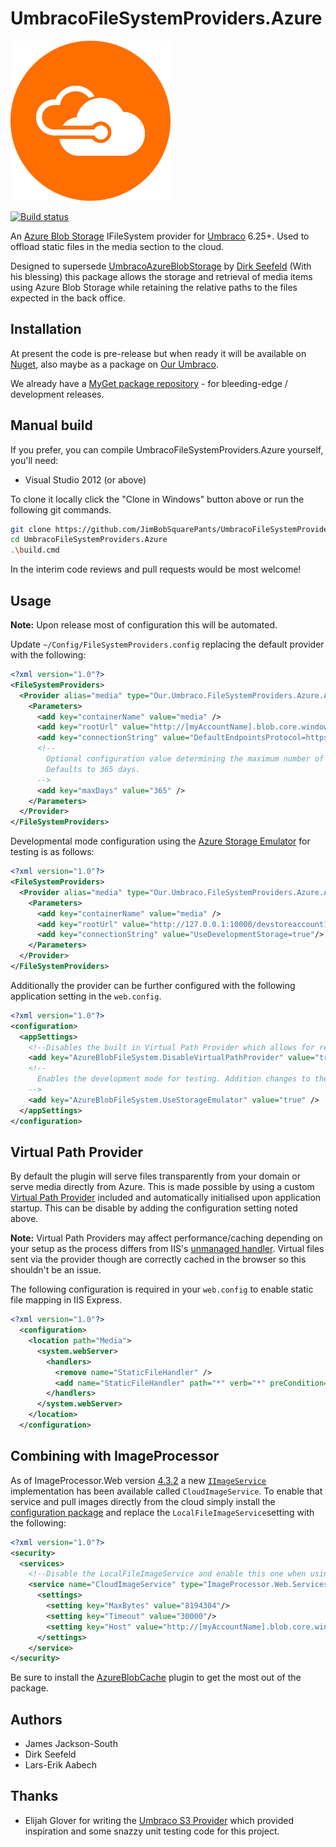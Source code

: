 # UmbracoFileSystemProviders.Azure

![Image Alt](build/assets/logo/azure-logo-256.png)

[![Build status](https://ci.appveyor.com/api/projects/status/mn5hxj5ijurwih7q?svg=true)](https://ci.appveyor.com/project/JamesSouth/umbracofilesystemproviders-azure)

An [Azure Blob Storage](http://azure.microsoft.com/en-gb/develop/net/) IFileSystem provider for [Umbraco](https://umbraco.com) 6.25+. 
Used to offload static files in the media section to the cloud.

Designed to supersede [UmbracoAzureBlobStorage](https://github.com/idseefeld/UmbracoAzureBlobStorage) by [Dirk Seefeld](https://twitter.com/dseefeld65) (With his blessing) this package allows the storage and retrieval of media items using Azure Blob Storage while retaining the relative paths to the files expected in the back office.

## Installation
At present the code is pre-release but when ready it will be available on [Nuget](http://www.nuget.org), also maybe as a package on [Our Umbraco](https://our.umbraco.org/). 

We already have a [MyGet package repository](https://www.myget.org/F/umbracofilesystemproviders-azure/) - for bleeding-edge / development releases.

## Manual build

If you prefer, you can compile UmbracoFileSystemProviders.Azure yourself, you'll need:

* Visual Studio 2012 (or above)

To clone it locally click the "Clone in Windows" button above or run the following git commands.

```bash
git clone https://github.com/JimBobSquarePants/UmbracoFileSystemProviders.Azure
cd UmbracoFileSystemProviders.Azure
.\build.cmd
```

In the interim code reviews and pull requests would be most welcome!

## Usage

**Note:** Upon release most of configuration this will be automated.

Update `~/Config/FileSystemProviders.config` replacing the default provider with the following:

```xml
<?xml version="1.0"?>
<FileSystemProviders>
  <Provider alias="media" type="Our.Umbraco.FileSystemProviders.Azure.AzureBlobFileSystem, Our.Umbraco.FileSystemProviders.Azure">
    <Parameters>
      <add key="containerName" value="media" />
      <add key="rootUrl" value="http://[myAccountName].blob.core.windows.net/" />
      <add key="connectionString" value="DefaultEndpointsProtocol=https;AccountName=[myAccountName];AccountKey=[myAccountKey]"/>
      <!--
        Optional configuration value determining the maximum number of days to cache items in the browser.
        Defaults to 365 days.
      -->
      <add key="maxDays" value="365" />
    </Parameters>
  </Provider>
</FileSystemProviders>
```

Developmental mode configuration using the [Azure Storage Emulator](https://azure.microsoft.com/en-us/documentation/articles/storage-use-emulator/) for testing is as follows:

```xml
<?xml version="1.0"?>
<FileSystemProviders>
  <Provider alias="media" type="Our.Umbraco.FileSystemProviders.Azure.AzureBlobFileSystem, Our.Umbraco.FileSystemProviders.Azure">
    <Parameters>
      <add key="containerName" value="media" />
      <add key="rootUrl" value="http://127.0.0.1:10000/devstoreaccount1/" />
      <add key="connectionString" value="UseDevelopmentStorage=true"/>
    </Parameters>
  </Provider>
</FileSystemProviders>
```

Additionally the provider can be further configured with the following application setting in the `web.config`.

```xml
<?xml version="1.0"?>
<configuration>
  <appSettings>
    <!--Disables the built in Virtual Path Provider which allows for relative paths-->
    <add key="AzureBlobFileSystem.DisableVirtualPathProvider" value="true" />
    <!--
      Enables the development mode for testing. Addition changes to the FileSystemProviders.config are also required
    -->
    <add key="AzureBlobFileSystem.UseStorageEmulator" value="true" />
  </appSettings>
</configuration>
```

## Virtual Path Provider
By default the plugin will serve files transparently from your domain or serve media directly from Azure. This is made possible by using a custom [Virtual Path Provider](https://msdn.microsoft.com/en-us/library/system.web.hosting.virtualpathprovider%28v=vs.110%29.aspx) included and automatically initialised upon application startup. This can be disable by adding the configuration setting noted above.

**Note:** Virtual Path Providers may affect performance/caching depending on your setup as the process differs from IIS's [unmanaged handler](http://www.paraesthesia.com/archive/2011/05/02/when-staticfilehandler-is-not-staticfilehandler.aspx/). Virtual files sent via the provider though are correctly cached in the browser so this shouldn't be an issue.

The following configuration is required in your `web.config` to enable static file mapping in IIS Express.

```xml
<?xml version="1.0"?>
  <configuration>
    <location path="Media">
      <system.webServer>
        <handlers>
          <remove name="StaticFileHandler" />
          <add name="StaticFileHandler" path="*" verb="*" preCondition="integratedMode" type="System.Web.StaticFileHandler" />
        </handlers>
      </system.webServer>
    </location>
  </configuration>
```
  
## Combining with ImageProcessor

As of ImageProcessor.Web version [4.3.2](https://www.nuget.org/packages/ImageProcessor.Web/4.3.2) a new [`IImageService`](http://imageprocessor.org/imageprocessor-web/extending/#iimageservice) implementation has been available called `CloudImageService`. To enable that service and pull images directly from the cloud simply install the [configuration package](https://www.nuget.org/packages/ImageProcessor.Web.Config/) and replace the `LocalFileImageService`setting with the following:

```xml
<?xml version="1.0"?>
<security>
  <services>
    <!--Disable the LocalFileImageService and enable this one when using virtual paths. -->
    <service name="CloudImageService" type="ImageProcessor.Web.Services.CloudImageService, ImageProcessor.Web">
      <settings>
        <setting key="MaxBytes" value="8194304"/>
        <setting key="Timeout" value="30000"/>
        <setting key="Host" value="http://[myAccountName].blob.core.windows.net/"/>
      </settings>
    </service>
</security>
```

Be sure to install the [AzureBlobCache](http://imageprocessor.org/imageprocessor-web/plugins/azure-blob-cache/) plugin to get the most out of the package.

## Authors

 - James Jackson-South
 - Dirk Seefeld
 - Lars-Erik Aabech

## Thanks
 - Elijah Glover for writing the [Umbraco S3 Provider](https://github.com/ElijahGlover/Umbraco-S3-Provider) which provided inspiration and some snazzy unit testing code for this project.

